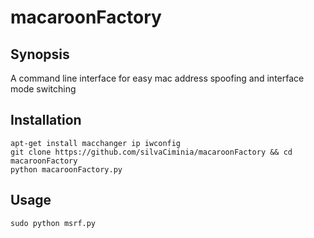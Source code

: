 # macaroonFactory
## Synopsis
A command line interface for easy mac address spoofing and interface mode switching

## Installation
```
apt-get install macchanger ip iwconfig
git clone https://github.com/silvaCiminia/macaroonFactory && cd macaroonFactory
python macaroonFactory.py
```
## Usage
`sudo python msrf.py`
